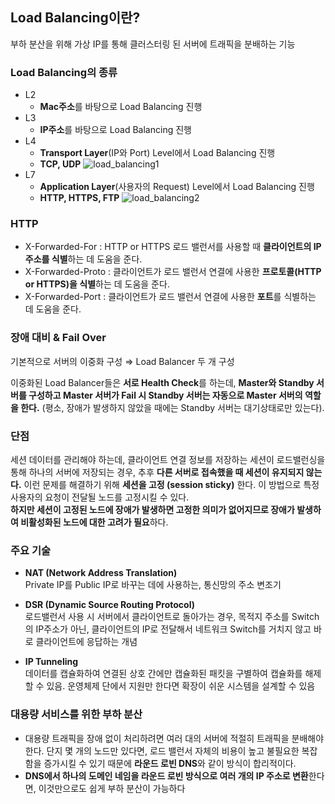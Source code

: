 ## Load Balancing이란?
부하 분산을 위해 가상 IP를 통해 클러스터링 된 서버에 트래픽을 분배하는 기능

### Load Balancing의 종류
- L2
    - **Mac주소**를 바탕으로 Load Balancing 진행
- L3
    - **IP주소**를 바탕으로 Load Balancing 진행
- L4
    - **Transport Layer**(IP와 Port) Level에서 Load Balancing 진행
    - **TCP, UDP**
     ![load_balancing1](https://user-images.githubusercontent.com/37951612/77849517-2340ac80-7207-11ea-9ef3-490e973747f2.png)
- L7
    - **Application Layer**(사용자의 Request) Level에서 Load Balancing 진행
    - **HTTP, HTTPS, FTP**
    ![load_balancing2](https://user-images.githubusercontent.com/37951612/77849519-250a7000-7207-11ea-96b4-d96781c54b31.png)

### HTTP
- X-Forwarded-For : HTTP or HTTPS 로드 밸런서를 사용할 때 **클라이언트의 IP 주소를 식별**하는 데 도움을 준다.
- X-Forwarded-Proto : 클라이언트가 로드 밸런서 연결에 사용한 **프로토콜(HTTP or HTTPS)을 식별**하는 데 도움을 준다.
- X-Forwarded-Port : 클라이언트가 로드 밸런서 연결에 사용한 **포트**를 식별하는 데 도움을 준다.

### 장애 대비 & Fail Over
기본적으로 서버의 이중화 구성 ⇒ Load Balancer 두 개 구성  

이중화된 Load Balancer들은 **서로 Health Check**를 하는데, 
**Master와 Standby 서버를 구성하고 Master 서버가 Fail 시 Standby 서버는 자동으로 Master 서버의 역할을 한다.**
(평소, 장애가 발생하지 않았을 때에는 Standby 서버는 대기상태로만 있는다).

### 단점
세션 데이터를 관리해야 하는데, 클라이언트 연결 정보를 저장하는 세션이 로드밸런싱을 통해 하나의 서버에 저장되는 경우,
추후 **다른 서버로 접속했을 때 세션이 유지되지 않는다.** 이런 문제를 해결하기 위해 **세션을 고정 (session sticky)** 한다.
이 방법으로 특정 사용자의 요청이 전달될 노드를 고정시킬 수 있다.  
**하지만 세션이 고정된 노드에 장애가 발생하면 고정한 의미가 없어지므로 장애가 발생하여 비활성화된 노드에 대한 고려가 필요**하다.

### 주요 기술
- **NAT (Network Address Translation)**  
    Private IP를 Public IP로 바꾸는 데에 사용하는, 통신망의 주소 변조기

- **DSR (Dynamic Source Routing Protocol)**  
    로드밸런서 사용 시 서버에서 클라이언트로 돌아가는 경우, 목적지 주소를 Switch의 IP주소가 아닌, 
    클라이언트의 IP로 전달해서 네트워크 Switch를 거치지 않고 바로 클라이언트에 응답하는 개념

- **IP Tunneling**  
    데이터를 캡슐화하여 연결된 상호 간에만 캡슐화된 패킷을 구별하여 캡슐화를 해제할 수 있음. 
    운영체제 단에서 지원만 한다면 확장이 쉬운 시스템을 설계할 수 있음

### 대용량 서비스를 위한 부하 분산
- 대용량 트래픽을 장애 없이 처리하려면 여러 대의 서버에 적절히 트래픽을 분배해야 한다. 
단지 몇 개의 노드만 있다면, 로드 밸런서 자체의 비용이 높고 불필요한 복잡함을 증가시킬 수 있기 때문에 
**라운드 로빈 DNS**와 같이 방식이 합리적이다.
- **DNS에서 하나의 도메인 네임을 라운드 로빈 방식으로 여러 개의 IP 주소로 변환**한다면, 이것만으로도 쉽게 부하 분산이 가능하다

